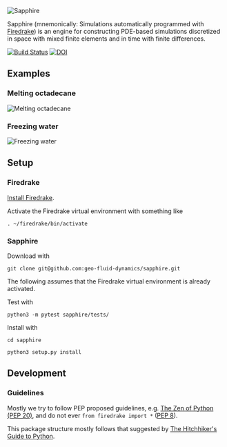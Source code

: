 ![Sapphire](https://github.com/geo-fluid-dynamics/sapphire-docs/blob/master/Sapphire-Logo.png?raw=true)

Sapphire (mnemonically: Simulations automatically programmed with [Firedrake](https://www.firedrakeproject.org/)) 
is an engine for constructing PDE-based simulations 
discretized in space with mixed finite elements
and in time with finite differences.

[![Build Status](https://travis-ci.org/geo-fluid-dynamics/sapphire.svg?branch=master)](https://travis-ci.org/geo-fluid-dynamics/sapphire)
[![DOI](https://zenodo.org/badge/157389237.svg)](https://zenodo.org/badge/latestdoi/157389237)


## Examples

### Melting octadecane
![Melting octadecane](https://github.com/geo-fluid-dynamics/sapphire-docs/blob/master/OctadecaneMelting.gif?raw=true)

### Freezing water
![Freezing water](https://github.com/geo-fluid-dynamics/sapphire-docs/blob/master/WaterFreezing.gif?raw=true)


## Setup

### Firedrake
[Install Firedrake](https://www.firedrakeproject.org/download.html).

Activate the Firedrake virtual environment with something like

    . ~/firedrake/bin/activate
    

### Sapphire
Download with 

    git clone git@github.com:geo-fluid-dynamics/sapphire.git

The following assumes that the Firedrake virtual environment is already activated.

Test with

    python3 -m pytest sapphire/tests/

Install with

    cd sapphire
    
    python3 setup.py install
    
    
## Development

### Guidelines
Mostly we try to follow PEP proposed guidelines, e.g. [The Zen of Python (PEP 20)](https://www.python.org/dev/peps/pep-0020/), and do not ever `from firedrake import *` ([PEP 8](https://www.python.org/dev/peps/pep-0008/)).

This package structure mostly follows that suggested by [The Hitchhiker's Guide to Python](http://docs.python-guide.org/en/latest/).
